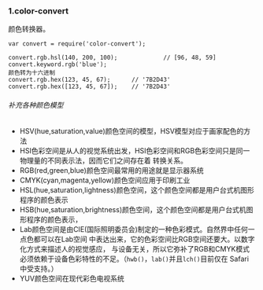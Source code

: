



### 1.color-convert

颜色转换器。

~~~
var convert = require('color-convert');
 
convert.rgb.hsl(140, 200, 100);             // [96, 48, 59]
convert.keyword.rgb('blue');
颜色转为十六进制
convert.rgb.hex(123, 45, 67);      // '7B2D43'
convert.rgb.hex([123, 45, 67]);    // '7B2D43'
~~~

###### 补充各种颜色模型

- HSV(hue,saturation,value)颜色空间的模型，HSV模型对应于画家配色的方法
- HSI色彩空间是从人的视觉系统出发，HSI色彩空间和RGB色彩空间只是同一物理量的不同表示法，因而它们之间存在着 转换关系。
- RGB(red,green,blue)颜色空间最常用的用途就是显示器系统
- CMYK(cyan,magenta,yellow)颜色空间应用于印刷工业
- HSL(hue,saturation,lightness)颜色空间，这个颜色空间都是用户台式机图形程序的颜色表示
- HSB(hue,saturation,brightness)颜色空间，这个颜色空间都是用户台式机图形程序的颜色表示，
- Lab颜色空间是由CIE(国际照明委员会)制定的一种色彩模式。自然界中任何一点色都可以在Lab空间 中表达出来，它的色彩空间比RGB空间还要大。以数字化方式来描述人的视觉感应， 与设备无关，所以它弥补了RGB和CMYK模式必须依赖于设备色彩特性的不足。（`hwb()`，`lab()`并且`lch()`目前仅在 Safari 中受支持。）
- YUV颜色空间在现代彩色电视系统









